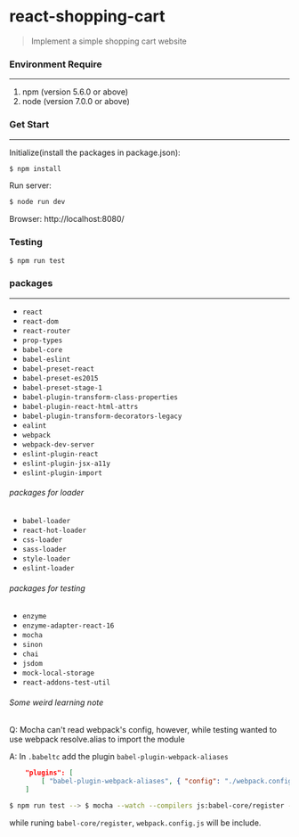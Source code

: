 # react-shopping-cart
> Implement a simple shopping cart website
### Environment Require
----
1. npm (version 5.6.0 or above)
2. node (version 7.0.0 or above)

### Get Start
----
Initialize(install the packages in package.json):
```sh
$ npm install
```
Run server:
```sh
$ node run dev
```
Browser: http://localhost:8080/

### Testing
```sh
$ npm run test
```

### packages
----
- `react`
- `react-dom`
- `react-router`
- `prop-types`
- `babel-core`
- `babel-eslint`
- `babel-preset-react`
- `babel-preset-es2015`
- `babel-preset-stage-1`
- `babel-plugin-transform-class-properties`
- `babel-plugin-react-html-attrs`
- `babel-plugin-transform-decorators-legacy`
- `ealint`
- `webpack`
- `webpack-dev-server`
- `eslint-plugin-react`
- `eslint-plugin-jsx-a11y`
- `eslint-plugin-import`

###### packages for loader
- `babel-loader`
- `react-hot-loader`
- `css-loader`
- `sass-loader`
- `style-loader`
- `eslint-loader`

###### packages for testing
- `enzyme`
- `enzyme-adapter-react-16`
- `mocha`
- `sinon`
- `chai`
- `jsdom`
- `mock-local-storage`
- `react-addons-test-util`


###### Some weird learning note
Q: Mocha can't read webpack's config, however, while testing wanted to use webpack resolve.alias to import the module

A: In `.babeltc` add the plugin `babel-plugin-webpack-aliases`
```json
    "plugins": [
        [ "babel-plugin-webpack-aliases", { "config": "./webpack.config.js" } ]
    ]
```
```sh
$ npm run test --> $ mocha --watch --compilers js:babel-core/register --require ./test/helpers.js --require ./test/dom.js --recursive
``` 
while runing `babel-core/register`, `webpack.config.js` will be include.

